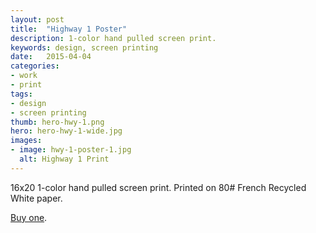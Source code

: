 ```yaml
---
layout: post
title:  "Highway 1 Poster"
description: 1-color hand pulled screen print.
keywords: design, screen printing
date:   2015-04-04
categories: 
- work
- print
tags:
- design
- screen printing
thumb: hero-hwy-1.png
hero: hero-hwy-1-wide.jpg
images:
- image: hwy-1-poster-1.jpg
  alt: Highway 1 Print
---
```

16x20 1-color hand pulled screen print. Printed on 80# French Recycled White paper.

[Buy one](https://www.etsy.com/listing/182892904/california-highway-1-screen-print-16x20).
